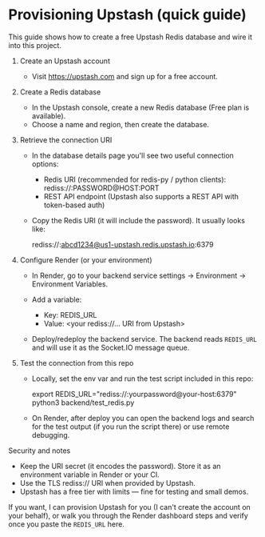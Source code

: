 Provisioning Upstash (quick guide)
================================

This guide shows how to create a free Upstash Redis database and wire it into this project.

1) Create an Upstash account

   - Visit https://upstash.com and sign up for a free account.

2) Create a Redis database

   - In the Upstash console, create a new Redis database (Free plan is available).
   - Choose a name and region, then create the database.

3) Retrieve the connection URI

   - In the database details page you'll see two useful connection options:
     - Redis URI (recommended for redis-py / python clients): rediss://:PASSWORD@HOST:PORT
     - REST API endpoint (Upstash also supports a REST API with token-based auth)

   - Copy the Redis URI (it will include the password). It usually looks like:

       rediss://:abcd1234@us1-upstash.redis.upstash.io:6379

4) Configure Render (or your environment)

   - In Render, go to your backend service settings -> Environment -> Environment Variables.
   - Add a variable:
       - Key: REDIS_URL
       - Value: <your rediss://... URI from Upstash>

   - Deploy/redeploy the backend service. The backend reads `REDIS_URL` and will use it as the Socket.IO message queue.

5) Test the connection from this repo

   - Locally, set the env var and run the test script included in this repo:

       export REDIS_URL="rediss://:yourpassword@your-host:6379"
       python3 backend/test_redis.py

   - On Render, after deploy you can open the backend logs and search for the test output (if you run the script there) or use remote debugging.

Security and notes

 - Keep the URI secret (it encodes the password). Store it as an environment variable in Render or your CI.
 - Use the TLS rediss:// URI when provided by Upstash.
 - Upstash has a free tier with limits — fine for testing and small demos.

If you want, I can provision Upstash for you (I can't create the account on your behalf), or walk you through the Render dashboard steps and verify once you paste the `REDIS_URL` here.
